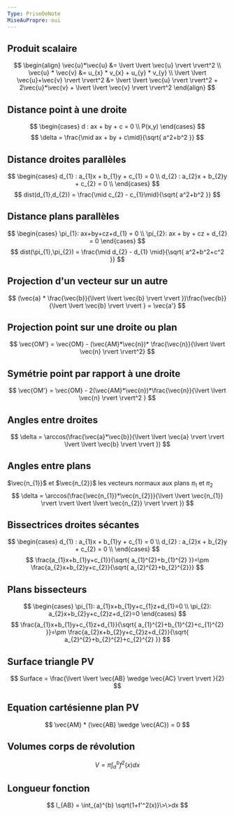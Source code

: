```yaml
---
Type: PriseDeNote
MiseAuPropre: oui
---
```


## Produit scalaire
$$
\begin{align}
\vec{u}*\vec{u} &= \lvert \lvert \vec{u} \rvert  \rvert^2 \\
\vec{u} * \vec{v} &= u_{x} * v_{x} + u_{y} * v_{y} \\
\lvert \lvert \vec{u}+\vec{v} \rvert \rvert^2 &= \lvert \lvert \vec{u} \rvert  \rvert^2 + 2\vec{u}*\vec{v} + \lvert \lvert \vec{v} \rvert \rvert^2
\end{align}
$$
## Distance point à une droite
$$
\begin{cases}
d : ax + by + c = 0 \\
P(x,y)
\end{cases}
$$
$$
\delta = \frac{\mid ax + by + c\mid}{\sqrt{ a^2+b^2 }}
$$
## Distance droites parallèles
$$
\begin{cases}
d_{1} : a_{1}x + b_{1}y + c_{1} = 0 \\
d_{2} : a_{2}x + b_{2}y + c_{2} = 0 \\ 
\end{cases}
$$
$$
dist(d_{1},d_{2}) = \frac{\mid c_{2} - c_{1}\mid}{\sqrt{ a^2+b^2 }}
$$
## Distance plans parallèles
$$
\begin{cases}
\pi_{1}: ax+by+cz+d_{1} = 0 \\
\pi_{2}: ax + by + cz + d_{2} = 0
\end{cases}
$$
$$
dist(\pi_{1},\pi_{2}) = \frac{\mid d_{2} - d_{1} \mid}{\sqrt{ a^2+b^2+c^2 }}
$$
## Projection d'un vecteur sur un autre
$$
(\vec{a} * \frac{\vec{b}}{\lvert \lvert \vec{b} \rvert  \rvert })\frac{\vec{b}}{\lvert \lvert \vec{b} \rvert  \rvert } = \vec{a'}
$$
## Projection point sur une droite ou plan
$$
\vec{OM'} = \vec{OM} - (\vec{AM}*\vec{n})* \frac{\vec{n}}{\lvert \lvert \vec{n} \rvert  \rvert^2}
$$
## Symétrie point par rapport à une droite
$$
\vec{OM'} = \vec{OM} - 2(\vec{AM}*\vec{n})*\frac{\vec{n}}{\lvert \lvert \vec{n} \rvert  \rvert^2 }
$$
## Angles entre droites
$$
\delta = \arccos(\frac{\vec{a}*\vec{b}}{\lvert \lvert \vec{a} \rvert  \rvert \lvert \lvert \vec{b} \rvert  \rvert  })
$$
## Angles entre plans
$\vec{n_{1}}$ et $\vec{n_{2}}$ les vecteurs normaux aux plans $\pi_{1}$ et $\pi_{2}$
$$
\delta = \arccos(\frac{\vec{n_{1}}*\vec{n_{2}}}{\lvert \lvert \vec{n_{1}} \rvert  \rvert \lvert \lvert \vec{n_{2}} \rvert  \rvert  })
$$
## Bissectrices droites sécantes
$$
\begin{cases}
d_{1} : a_{1}x + b_{1}y + c_{1} = 0 \\
d_{2} : a_{2}x + b_{2}y + c_{2} = 0 \\ 
\end{cases}
$$
$$
\frac{a_{1}x+b_{1}y+c_{1}}{\sqrt{ a_{1}^{2}+b_{1}^{2} }}=\pm \frac{a_{2}x+b_{2}y+c_{2}}{\sqrt{ a_{2}^{2}+b_{2}^{2}}}
$$
## Plans bissecteurs
$$
\begin{cases} \pi_{1}: a_{1}x+b_{1}y+c_{1}z+d_{1}=0 \\
\pi_{2}: a_{2}x+b_{2}y+c_{2}z+d_{2}=0 \end{cases}
$$
$$
\frac{a_{1}x+b_{1}y+c_{1}z+d_{1}}{\sqrt{ a_{1}^{2}+b_{1}^{2}+c_{1}^{2} }}=\pm \frac{a_{2}x+b_{2}y+c_{2}z+d_{2}}{\sqrt{ a_{2}^{2}+b_{2}^{2}+c_{2}^{2} }}
$$
## Surface triangle PV
$$
Surface = \frac{\lvert \lvert \vec{AB} \wedge \vec{AC} \rvert  \rvert }{2}
$$
## Equation cartésienne plan PV
$$
\vec{AM} * (\vec{AB} \wedge \vec{AC}) = 0
$$
## Volumes corps de révolution
$$
 V = \pi \int_{a}^{b} f^2(x)dx 
$$
## Longueur fonction
$$
l_{AB} = \int_{a}^{b} \sqrt{1+f'^2(x)}\>\>dx
$$
